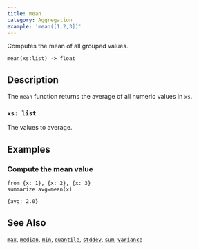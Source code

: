 ```yaml
---
title: mean
category: Aggregation
example: 'mean([1,2,3])'
---
```


Computes the mean of all grouped values.

```tql
mean(xs:list) -> float
```

## Description

The `mean` function returns the average of all numeric values in `xs`.

### `xs: list`

The values to average.

## Examples

### Compute the mean value

```tql
from {x: 1}, {x: 2}, {x: 3}
summarize avg=mean(x)
```

```tql
{avg: 2.0}
```

## See Also

[`max`](/reference/functions/max),
[`median`](/reference/functions/median),
[`min`](/reference/functions/min),
[`quantile`](/reference/functions/quantile),
[`stddev`](/reference/functions/stddev),
[`sum`](/reference/functions/sum),
[`variance`](/reference/functions/variance)

